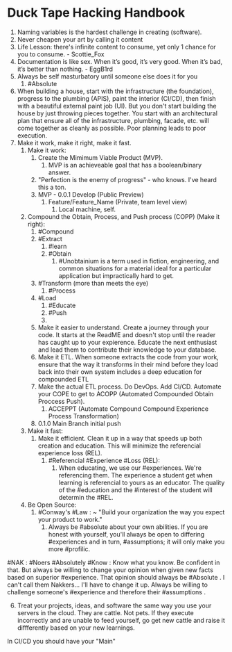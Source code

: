 # Duck Tape Hacking Handbook

1) Naming variables is the hardest challenge in creating (software).
2) Never cheapen your art by calling it content
3) Life Lesson: there's infinite content to consume, yet only 1 chance for you to consume. - Scottie_Fox
4) Documentation is like sex. When it’s good, it’s very good. When it’s bad, it’s better than nothing. - EggB1rd
5) Always be self masturbatory until someone else does it for you
	1) #Absolute 
6) When building a house, start with the infrastructure (the foundation), progress to the plumbing (APIS), paint the interior (CI/CD), then finish with a beautiful external paint job (UI). But you don't start building the house by just throwing pieces together. You start with an architectural plan that ensure all of the infrastructure, plumbing, facade, etc. will come together as cleanly as possible. Poor planning leads to poor execution.
7) Make it work, make it right, make it fast.
	1) Make it work:
		1) Create the Mimimum Viable Product (MVP).
			1) MVP is an achieveable goal that has a boolean/binary answer.
		2) "Perfection is the enemy of progress" - who knows. I've heard this a ton.
		3) MVP - 0.0.1 Develop (Public Preview)
			1) Feature/Feature_Name (Private, team level view)
				1) Local machine, self.
	2) Compound the Obtain, Process, and Push process (COPP) (Make it right):
		1) #Compound 
		2) #Extract 
			1) #learn 
			2) #Obtain 
				1) #Unobtainium is a term used in fiction, engineering, and common situations for a material ideal for a particular application but impractically hard to get.
		3) #Transform (more than meets the eye)
			1) #Process
		4) #Load
			1) #Educate
			2) #Push
			3) 
		5) Make it easier to understand. Create a journey through your code. It starts at the ReadME and doesn't stop until the reader has caught up to your expierence. Educate the next enthusiast and lead them to contribute their knowledge to your database.
		6) Make it ETL. When someone extracts the code from your work, ensure that the way it transforms in their mind before they load back into their own system includes a deep education for compounded ETL
		7) Make the actual ETL process. Do DevOps. Add CI/CD. Automate your COPE to get to ACOPP (Automated Compounded Obtain Proccess Push).
			1) ACCEPPT (Automate Compound Compound Experience Process Transformation)
		8)  0.1.0 Main Branch initial push
	3) Make it fast:
		1) Make it efficient. Clean it up in a way that speeds up both creation and education. This will minimize the referencial experience loss (REL).
			1) #Referencial #Experience #Loss (REL):
				1) When educating, we use our #experiences. We're referencing them. The experience a student get when learning is referencial to yours as an educator. The quality of the #education and the #interest of the student will determin the #REL.
	4) Be Open Source:
		1) #Conway's #Law : ~ "Build your organization the way you expect your product to work."
			1) Always be #absolute about your own abilities. If you are honest with yourself, you'll always be open to differing #experiences and in turn, #assumptions; it will only make you more #profilic.

#NAK : #Noers  #Absolutely #Know : Know what you know. Be confident in that. But always be willing to change your opinion when given new facts based on superior #experience. That opinion should always be #Absolute . I can't call them Nakkers... I'll have to change it up. Always be willing to challenge someone's #experience and therefore their #assumptions .

6) Treat your projects, ideas, and software the same way you use your servers in the cloud. They are cattle. Not pets. If they execute incorrectly and are unable to feed yourself, go get new cattle and raise it diffferently based on your new learnings.


In CI/CD you should have your "Main" 